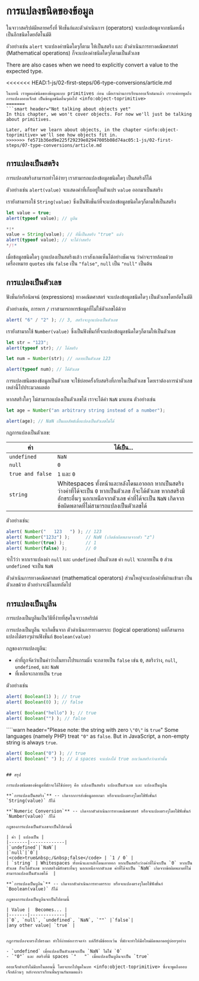 # การแปลงชนิดของข้อมูล

ในจาวาสคริปต์มีหลายครั้งที่ ฟังชั่นก์และตัวดำเนินการ (operators) จะแปลงข้อมูลจากชนิดหนึ่ง เป็นอีกชนิดโดยอัตโนมัติ

ตัวอย่างเช่น `alert` จะแปลงค่าชนิดใดๆก็ตาม ให้เป็นสตริง และ ตัวดำเนินการทางคณิตศาสตร์ (Mathematical operations) ก็จะแปลงค่าชนิดใดๆก็ตามเป็นตัวเลข

There are also cases when we need to explicitly convert a value to the expected type.

<<<<<<< HEAD:1-js/02-first-steps/06-type-conversions/article.md
```smart header="เรายังไม่พูดถึงออบเจ็กต์"
ในบทนี้ เราพูดแค่ชนิดของข้อมูลแบบ primitives ก่อน เมื่อเราผ่านการเรียนออบเจ็กต์มาแล้ว เราจะค่อยพูดถึงการแปลงออบเจ็กต์ เป็นข้อมูลชนิดอื่นๆต่อไป <info:object-toprimitive>
=======
```smart header="Not talking about objects yet"
In this chapter, we won't cover objects. For now we'll just be talking about primitives.

Later, after we learn about objects, in the chapter <info:object-toprimitive> we'll see how objects fit in.
>>>>>>> fe571b36ed9e225f29239e82947005b08d74ac05:1-js/02-first-steps/07-type-conversions/article.md
```

## การแปลงเป็นสตริง

การแปลงสตริงสามารถทำได้ง่ายๆ เราสามารถแปลงข้อมูลชนิดใดๆ เป็นสตริงก็ได้

ตัวอย่างเช่น `alert(value)` จะแสดงค่าที่เก็บอยู่ในตัวแปร `value` ออกมาเป็นสตริง

เรายังสามารถใช้ `String(value)` ซึ่งเป็นฟังชั่นก์ที่จะแปลงข้อมูลชนิดใดๆก็ตามให้เป็นสตริง

```js run
let value = true;
alert(typeof value); // บูลีน

*!*
value = String(value); // ทีนี้เป็นสตริง "true" แล้ว
alert(typeof value); // จะได้ว่าสตริง
*/!*
```

เมื่อข้อมูลชนิดใดๆ ถูกแปลงเป็นสตริงแล้ว เราสังเกตเห็นได้อย่างชัดเจน ว่าค่าจะรายล้อมด้วยเครื่องหมาย `quotes` เช่น `false` เป็น `"false"`, `null` เป็น `"null"` เป็นต้น

## การแปลงเป็นตัวเลข

ฟังชั่นก์หรือนิพจน์ (expressions) ทางคณิตศาสตร์ จะแปลงข้อมูลชนิดใดๆ เป็นตัวเลขโดยอัตโนมัติ 

ตัวอย่างเช่น, การหาร `/` เราสามารถหารข้อมูลที่ไม่ใช่ตัวเลขได้ด้วย

```js run
alert( "6" / "2" ); // 3, สตริงจะถูกแปลงเป็นตัวเลข
```

เรายังสามาถใช้ `Number(value)` ซึ่งเป็นฟังชั่นก์ที่จะแปลงข้อมูลชนิดใดๆก็ตามให้เป็นตัวเลข

```js run
let str = "123";
alert(typeof str); // ได้สตริง

let num = Number(str); // กลายเป็นตัวเลข 123

alert(typeof num); // ได้ตัวเลข
```

การแปลงชนิดของข้อมูลเป็นตัวเลข จะใช้บ่อยครั้งกับสตริงที่ภายในเป็นตัวเลข โดยเราต้องการนำตัวเลขเหล่านี้ไปประมวลผลต่อ

หากสตริงใดๆ ไม่สามารถแปลงเป็นตัวเลขได้ เราจะได้ค่า `NaN` มาแทน ตัวอย่างเช่น

```js run
let age = Number("an arbitrary string instead of a number");

alert(age); // NaN เป็นผลลัพธ์เมื่อแปลงเป็นตัวเลขไม่ได้
```

กฎการแปลงเป็นตัวเลข:

| ค่า |  ได้เป็น... |
|-------|-------------|
|`undefined`|`NaN`|
|`null`|`0`|
|<code>true&nbsp;and&nbsp;false</code> | `1` และ `0` |
| `string` | Whitespaces ทั้งหน้าและหลังโดนเอาออก หากเป็นสตริงว่างค่าที่ได้จะเป็น `0` หากเป็นตัวเลข ก็จะได้ตัวเลข หากสตริงมีอักขระอื่นๆ นอกเหนือจากตัวเลข ค่าที่ได้จะเป็น `NaN` เกิดจากข้อผิดพลาดที่ไม่สามารถแปลงเป็นตัวเลขได้ |

ตัวอย่างเช่น:

```js run
alert( Number("   123   ") ); // 123
alert( Number("123z") );      // NaN (เกิดข้อผิดพลาดจากตัว "z")
alert( Number(true) );        // 1
alert( Number(false) );       // 0
```

จำไว้ว่า หากเราแปลงค่า `null` และ `undefined` เป็นตัวเลข ค่า `null` จะกลายเป็น `0` ส่วน `undefined` จะเป็น `NaN`

ตัวดำเนินการทางคณิตศาสตร์ (mathematical operators) ส่วนใหญ่จะแปลงค่าที่ผ่านเข้ามา เป็นตัวเลขด้วย ตัวอย่างจะมีในบทถัดไป

## การแปลงเป็นบูลีน

การแปลงเป็นบูลีนเป็นวิธีที่ง่ายที่สุดในจาวาสคริปต์

การแปลงเป็นบูลีน จะเกิดขึ้นจาก ตัวดำเนินการทางตรรกะ (logical operations) แต่ก็สามารถแปลงได้ตรงๆผ่านฟังชั่นก์ `Boolean(value)`

กฎของการแปลงบูลีน:

- ค่าที่ถูกจัดว่าเป็นค่าว่างในทางโปรแกรมมิ่ง จะกลายเป็น `false` เช่น `0`, สตริงว่าง, `null`, `undefined`, และ `NaN`
- ที่เหลือจะกลายเป็น `true`

ตัวอย่างเช่น

```js run
alert( Boolean(1) ); // true
alert( Boolean(0) ); // false

alert( Boolean("hello") ); // true
alert( Boolean("") ); // false
```

````warn header="Please note: the string with zero `\"0\"` is `true`"
Some languages (namely PHP) treat `"0"` as `false`. But in JavaScript, a non-empty string is always `true`.

```js run
alert( Boolean("0") ); // true
alert( Boolean(" ") ); // มี spaces จะแปลงได้ true ยกเว้นสตริงว่างเท่านั้น
```
````

## สรุป

การแปลงชนิดของข้อมูลที่มักจะได้ใช้บ่อยๆ คือ แปลงเป็นสตริง แปลงเป็นตัวเลข และ แปลงเป็นบูลีน

**`การแปลงเป็นสตริง`** -- เกิดจากการส่งข้อมูลออกมา หรือจะแปลงตรงๆโดยใช้ฟังชั่นก์ `String(value)` ก็ได้

**`Numeric Conversion`** -- เกิดจากตัวดำเนินการทางคณิตศาสตร์ หรือจะแปลงตรงๆโดยใช้ฟังชั่นก์ `Number(value)` ก็ได้

กฎของการแปลงเป็นตัวเลขจะเป็นไปตามนี้

| ค่า | แปลงเป็น |
|-------|-------------|
|`undefined`|`NaN`|
|`null`|`0`|
|<code>true&nbsp;/&nbsp;false</code> | `1 / 0` |
| `string` | Whitespaces ทั้งหน้าและหลังโดนเอาออก หากเป็นสตริงว่างค่าที่ได้จะเป็น `0` หากเป็นตัวเลข ก็จะได้ตัวเลข หากสตริงมีอักขระอื่นๆ นอกเหนือจากตัวเลข ค่าที่ได้จะเป็น `NaN` เกิดจากข้อผิดพลาดที่ไม่สามารถแปลงเป็นตัวเลขได้  |

**`การแปลงเป็นบูลีน`** -- เกิดจากตัวดำเนินการทางตรรกะ หรือจะแปลงตรงๆโดยใช้ฟังชั่นก์ `Boolean(value)` ก็ได้

กฎของการแปลงเป็นบูลีนจะเป็นไปตามนี้

| Value |  Becomes... |
|-------|-------------|
|`0`, `null`, `undefined`, `NaN`, `""` |`false`|
|any other value| `true` |


กฎการแปลงจะตรงไปตรงมา ทำให้ง่ายต่อการจดจำ แต่ก็ยังมีข้อยกเว้น ที่มักจะทำให้มือใหม่ผิดพลาดอยู่บ่อยๆอย่าง

- `undefined` เมื่อแปลงเป็นตัวเลขจะเป็น `NaN` ไม่ใช่ `0`
- `"0"` และ สตริงที่มี spaces `"   "` เมื่อแปลงเป็นบูลีนจะเป็น `true`

ออบเจ็กต์จะยังไม่มีบทในตอนนี้ โดยจะยกไปพูดในบท <info:object-toprimitive> ซึ่งจะพูดถึงออบเจ็กต์ล้วนๆ หลังจากเราเรียนพื้นฐานกันหมดแล้ว

